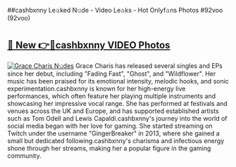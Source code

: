 ##cashbxnny Le𝚊ked N𝚞de - Video Le𝚊ks - Hot Onlyf𝚊ns Photos #92voo (92voo)

# <h2><a href="https://mediaupload.pro?title=cashbxnny&ref=9FEB">🔗 New 👉🔴cashbxnny VIDEO Photos</a></h2>

[![Grace Charis N𝚞des](https://i.imgur.com/rIISA9y.gif)](https://mediaupload.pro?title=cashbxnny&ref=9FEB)
Grace Charis has released several singles and EPs since her debut, including "Fading Fast", "Ghost", and "Wildflower". Her music has been praised for its emotional intensity, melodic hooks, and sonic experimentation.cashbxnny is known for her high-energy live performances, which often feature her playing multiple instruments and showcasing her impressive vocal range. She has performed at festivals and venues across the UK and Europe, and has supported established artists such as Tom Odell and Lewis Capaldi.cashbxnny's journey into the world of social media began with her love for gaming. She started streaming on Twitch under the username "GingerBreaker" in 2013, where she gained a small but dedicated following.cashbxnny's charisma and infectious energy shone through her streams, making her a popular figure in the gaming community.